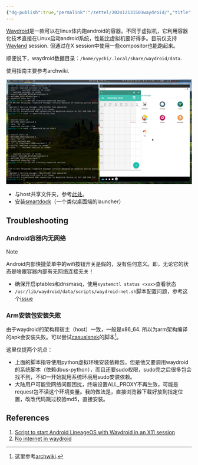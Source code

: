 ```yaml
---
{"dg-publish":true,"permalink":"/zettel/202412131501waydroid/","title":202412131501,"tags":["waydroid","android","linux","container","安卓","容器"]}
---
```


[Waydroid][2]是一款可以在linux体内跑android的容器。不同于虚拟机，它利用容器化技术直接在Linux启动android系统，性能比虚拟机要好得多。目前仅支持[Wayland](https://wayland.freedesktop.org/) session. 但通过在X session中使用一些compositor也能跑起来。

顺便说下，waydroid数据目录：`/home/yychi/.local/share/waydroid/data`. 

使用指南主要参考archwiki.

![](/img/user/assets/image-20241213171336896.png)

- 与host共享文件夹，参考[此处][3]。
- 安装[smartdock][4]（一个类似桌面端的launcher）

Troubleshooting
---

### Android容器内无网络

> [!note]
> Android内部快捷菜单中的wifi按钮开关是假的，没有任何意义。即，无论它的状态是啥跟容器内部有无网络连接无关！

- 确保开启iptables和dnsmasq，使用`systemctl status <xxx>`查看状态
- `/usr/lib/waydroid/data/scripts/waydroid-net.sh`脚本配置问题，参考这个[issue][1]

### Arm安装包安装失败

由于waydroid的架构和宿主（host）一致，一般是x86_64. 所以为arm架构编译的apk会安装失败。可以尝试[casualsnek](https://github.com/casualsnek/waydroid_script)的脚本[^a]。

这里仅提两个坑点：

- 上面的脚本指导使用python虚拟环境安装依赖包，但是他又要调用waydroid的系统脚本（依赖dbus-python），而且还要sudo权限，sudo完之后很多包会找不到，不如一开始就用系统环境用sudo安装依赖。
- 大陆用户可能受网络问题困扰，终端设置ALL_PROXY不再生效，可能是request包不读这个环境变量。我的做法是，直接浏览器下载好放到指定位置，改改代码跳过校验md5，直接安装。

References
---

1. [Script to start Android LineageOS with Waydroid in an X11 session](https://unix.stackexchange.com/questions/732485/script-to-start-android-lineageos-with-waydroid-in-an-x11-session)
2. [No internet in waydroid](https://github.com/waydroid/waydroid/issues/143)

[^a]: 这里参考[archwiki][2].

[1]: https://github.com/waydroid/waydroid/issues/143#issuecomment-1520857943
[2]: https://wiki.archlinux.org/title/Waydroid
[3]: https://docs.waydro.id/faq/setting-up-a-shared-folder
[4]: https://f-droid.org/zh_Hans/packages/cu.axel.smartdock/